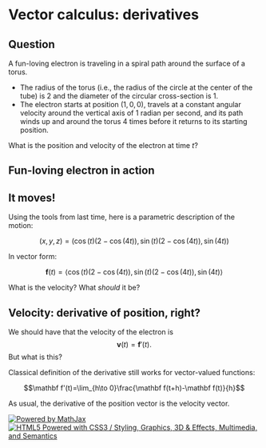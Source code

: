 Vector calculus: derivatives
============================

Question
--------

A fun-loving electron is traveling in a spiral path around the surface
of a torus.

-   The radius of the torus (i.e., the radius of the circle at the
    center of the tube) is $2$ and the diameter of the circular
    cross-section is $1$.
-   The electron starts at position $(1,0,0)$, travels at a constant
    angular velocity around the vertical axis of $1$ radian per
    second, and its path winds up and around the torus $4$ times
    before it returns to its starting position.

What is the position and velocity of the electron at time $t$?

Fun-loving electron in action
-----------------------------

It moves!
---------

Using the tools from last time, here is a parametric description of the
motion:

$$(x,y,z)=(\cos(t)(2-\cos(4t)),\sin(t)(2-\cos(4t)),\sin(4t))$$

In vector form:

$$\mathbf f(t)=\langle
\cos(t)(2-\cos(4t)),\sin(t)(2-\cos(4t)),\sin(4t)\rangle$$

What is the velocity? What *should* it be?

Velocity: derivative of position, right?
----------------------------------------

We should have that the velocity of the electron is $$\mathbf
v(t)=\mathbf f'(t).$$ But what is this?

Classical definition of the derivative still works for vector-valued
functions:

$$\mathbf f'(t)=\lim_{h\to 0}\frac{\mathbf f(t+h)-\mathbf
f(t)}{h}$$

As usual, the derivative of the position vector is the velocity vector.

[![Powered by
MathJax](http://www.mathjax.org/badge.gif "Powered by MathJax")](http://www.mathjax.org/)
[![HTML5 Powered with CSS3 / Styling, Graphics, 3D & Effects,
Multimedia, and
Semantics](http://www.w3.org/html/logo/badge/html5-badge-h-css3-graphics-multimedia-semantics.png "HTML5 Powered with CSS3 / Styling, Graphics, 3D & Effects, Multimedia, and Semantics")](http://www.w3.org/html/logo/)

